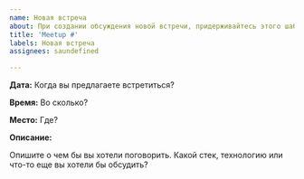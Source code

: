 ```yaml
---
name: Новая встреча
about: При создании обсуждения новой встречи, придерживайтесь этого шаблона 
title: 'Meetup #'
labels: Новая встреча
assignees: saundefined

---
```


**Дата:** Когда вы предлагаете встретиться?

**Время:** Во сколько?

**Место:** Где?

**Описание:**

Опишите о чем бы вы хотели поговорить.
Какой стек, технологию или что-то еще вы хотели бы обсудить?
